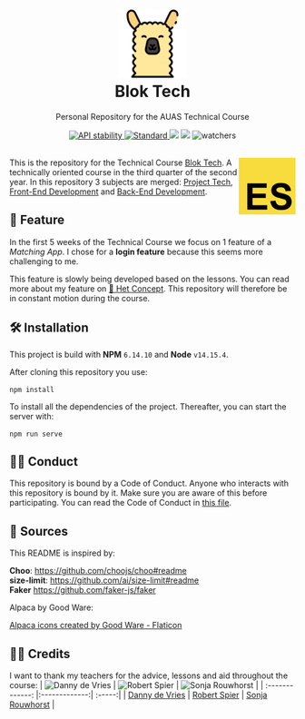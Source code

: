 <h1 align="center">
  <img src="https://github.com/MelvinIdema/blok-tech/blob/main/wiki/alpaca.png?raw=true" alt="Official unofficial logo by kytrinyx" height="120"> <br>
  Blok Tech
</h1>
<p align="center"> Personal Repository for the AUAS Technical Course </p>

<div align="center">
  
<!-- Stability -->
  <a href="https://nodejs.org/api/documentation.html#documentation_stability_index">
    <img src="https://img.shields.io/badge/stability-experimental-orange.svg?style=flat-square"
      alt="API stability" />
  </a>
<!-- Standard -->
  <a href="https://standardjs.com">
    <img src="https://img.shields.io/badge/code%20style-standard-brightgreen.svg?style=flat-square"
      alt="Standard" />
  </a>
<!-- Commit Activity -->
  <img src="https://img.shields.io/github/commit-activity/w/melvinidema/blok-tech" />
<!-- Last Commit -->
  <img src="https://img.shields.io/github/last-commit/melvinidema/blok-tech" />
<!-- Watchers -->
  <img src="https://img.shields.io/github/watchers/melvinidema/blok-tech?style=social" alt="watchers" />
</div>

<br>

<img src="https://raw.githubusercontent.com/wingsuitist/ecmascript-logo/master/es-ecmascript-logo.png" align="right" alt="Official unofficial logo by kytrinyx" width="100" height="100">This is the repository for the Technical Course [Blok Tech](https://github.com/cmda-bt). A technically oriented course in the third quarter of the second year. In this repository 3 subjects are merged: [Project Tech](https://github.com/cmda-bt/pt-course-21-22), [Front-End Development](https://github.com/cmda-bt/fe-course-21-22) and [Back-End Development](https://github.com/cmda-bt/pt-course-21-22).

## 🔬 Feature

In the first 5 weeks of the Technical Course we focus on 1 feature of a _Matching App_. I chose for a **login feature** because this seems more challenging to me.

This feature is slowly being developed based on the lessons. You can read more about my feature on [📱 Het Concept](https://github.com/MelvinIdema/blok-tech/wiki/%F0%9F%93%B1--Het-Concept). This repository will therefore be in constant motion during the course.

## 🛠 Installation

This project is build with **NPM** `6.14.10` and **Node** `v14.15.4`.

After cloning this repository you use:

```
npm install
```

To install all the dependencies of the project. Thereafter, you can start the server with:

```
npm run serve
```

## 👮‍♀️ Conduct

This repository is bound by a Code of Conduct. Anyone who interacts with this repository is bound by it. Make sure you are aware of this before participating. You can read the Code of Conduct in [this file](https://github.com/MelvinIdema/blok-tech/blob/main/CODE_OF_CONDUCT.md).

## 📃 Sources

This README is inspired by:

**Choo**: https://github.com/choojs/choo#readme <br>
**size-limit**: https://github.com/ai/size-limit#readme <br>
**Faker** https://github.com/faker-js/faker

Alpaca by Good Ware:

<a href="https://www.flaticon.com/free-icons/alpaca" title="alpaca icons">Alpaca icons created by Good Ware - Flaticon</a>

## 🙏🏼 Credits

I want to thank my teachers for the advice, lessons and aid throughout the course:
| <img src="https://images.weserv.nl/?url=avatars.githubusercontent.com/u/22084444?v=4&h=300&w=300&fit=cover&mask=circle&maxage=7d" alt="Danny de Vries" height="120"> | <img src="https://images.weserv.nl/?url=avatars.githubusercontent.com/u/6113643?v=4&h=300&w=300&fit=cover&mask=circle&maxage=7d" alt="Robert Spier" height="120"> | <img src="https://images.weserv.nl/?url=avatars.githubusercontent.com/u/2169878?v=4&h=300&w=300&fit=cover&mask=circle&maxage=7d" alt="Sonja Rouwhorst" height="120"> |
| :-------------: |:-------------:| :-----:|
| [Danny de Vries](https://github.com/dandevri) | [Robert Spier](https://github.com/roberrrt-s) | [Sonja Rouwhorst](https://github.com/rouws) |

